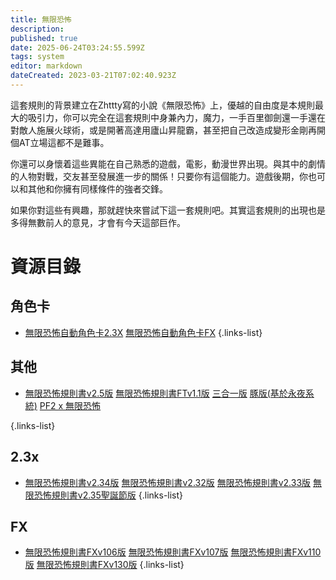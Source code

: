 ```yaml
---
title: 無限恐怖
description: 
published: true
date: 2025-06-24T03:24:55.599Z
tags: system
editor: markdown
dateCreated: 2023-03-21T07:02:40.923Z
---
```


這套規則的背景建立在Zhttty寫的小說《無限恐怖》上，優越的自由度是本規則最大的吸引力，你可以完全在這套規則中身兼內力，魔力，一手百里御劍還一手還在對敵人施展火球術，或是開著高達用廬山昇龍霸，甚至把自己改造成變形金剛再開個AT立場這都不是難事。

你還可以身懷着這些異能在自己熟悉的遊戲，電影，動漫世界出現。與其中的劇情的人物對戰，交友甚至發展進一步的關係！只要你有這個能力。遊戲後期，你也可以和其他和你擁有同樣條件的強者交鋒。

如果你對這些有興趣，那就趕快來嘗試下這一套規則吧。其實這套規則的出現也是多得無數前人的意見，才會有今天這部巨作。
# 資源目錄
## 角色卡
- [無限恐怖自動角色卡2.3X](https://docs.google.com/spreadsheets/d/1DKY1thmgCJY0NifmE3d1Z4svuE554f8blp3UUpvQm1o/edit#gid=2025486218)
[無限恐怖自動角色卡FX](https://docs.google.com/spreadsheets/d/1aupsBm_AaiveWshIRcXzTVZlORn_sAzvYCgoK0SeJFk/edit#gid=2025486218)
{.links-list}
## 其他
- [無限恐怖規則書v2.5版](https://www.hktrpg.com/INF/2.5PHBV0.3.html)
[無限恐怖規則書FTv1.1版](https://www.hktrpg.com/INF/FTv1.1/FTv1.1.html)
[三合一版](http://www.goddessfantasy.net/bbs/?topic=67268.0)
[豚版(基於永夜系統)](http://www.goddessfantasy.net/bbs/index.php?topic=122286.new#new)
[PF2 x 無限恐怖](https://infworld.hktrpg.com/)

{.links-list}
## 2.3x
- [無限恐怖規則書v2.34版](https://inf-boop.github.io/INF/2.34/2.34.html)
[無限恐怖規則書v2.32版](https://www.hktrpg.com/INF/v2.32.html)
[無限恐怖規則書v2.33版](https://www.hktrpg.com/INF/2.33/233t.html)
[無限恐怖規則書v2.35聖誕節版](https://www.hktrpg.com/INF/2.35Christmas.html)
{.links-list}

## FX
- [無限恐怖規則書FXv106版](https://www.hktrpg.com/INF/FXv106.html)
[無限恐怖規則書FXv107版](https://www.hktrpg.com/INF/FXv107/FXv107.html)
[無限恐怖規則書FXv110版](https://www.hktrpg.com/INF/FXv110/index.htm)
[無限恐怖規則書FXv130版](https://www.hktrpg.com/INF/FXv130/FXv130.html)
{.links-list}
